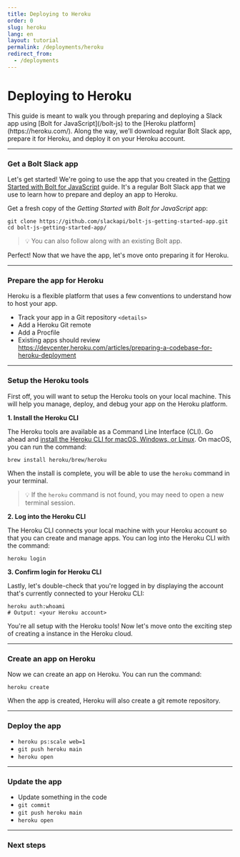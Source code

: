 ```yaml
---
title: Deploying to Heroku
order: 0
slug: heroku
lang: en
layout: tutorial
permalink: /deployments/heroku
redirect_from:
  - /deployments
---
```

# Deploying to Heroku

<div class="section-content">
This guide is meant to walk you through preparing and deploying a Slack app using [Bolt for JavaScript](/bolt-js) to the [Heroku platform](https://heroku.com/). Along the way, we’ll download regular Bolt Slack app, prepare it for Heroku, and deploy it on your Heroku account.
</div>

---

### Get a Bolt Slack app

Let's get started! We're going to use the app that you created in the [Getting Started with Bolt for JavaScript](/bolt-js/tutorials/getting_started) guide. It's a regular Bolt Slack app that we use to learn how to prepare and deploy an app to Heroku.

Get a fresh copy of the _Getting Started with Bolt for JavaScript_ app:

```shell
git clone https://github.com/slackapi/bolt-js-getting-started-app.git
cd bolt-js-getting-started-app/
```

> 💡 You can also follow along with an existing Bolt app.

Perfect! Now that we have the app, let's move onto preparing it for Heroku.

---

### Prepare the app for Heroku

Heroku is a flexible platform that uses a few conventions to understand how to host your app.

- Track your app in a Git repository `<details>`
- Add a Heroku Git remote
- Add a Procfile
- Existing apps should review https://devcenter.heroku.com/articles/preparing-a-codebase-for-heroku-deployment

---

### Setup the Heroku tools

First off, you will want to setup the Heroku tools on your local machine. This will help you manage, deploy, and debug your app on the Heroku platform.

**1. Install the Heroku CLI**

The Heroku tools are available as a Command Line Interface (CLI). Go ahead and [install the Heroku CLI for macOS, Windows, or Linux](https://devcenter.heroku.com/articles/getting-started-with-nodejs#set-up). On macOS, you can run the command:

```shell
brew install heroku/brew/heroku
```

When the install is complete, you will be able to use the `heroku` command in your terminal.

> 💡 If the `heroku` command is not found, you may need to open a new terminal session.

**2. Log into the Heroku CLI**

The Heroku CLI connects your local machine with your Heroku account so that you can create and manage apps. You can log into the Heroku CLI with the command:

```shell
heroku login
```

**3. Confirm login for Heroku CLI**

Lastly, let's double-check that you're logged in by displaying the account that's currently connected to your Heroku CLI:

```shell
heroku auth:whoami
# Output: <your Heroku account>
```

You're all setup with the Heroku tools! Now let's move onto the exciting step of creating a instance in the Heroku cloud.

---

### Create an app on Heroku

Now we can create an app on Heroku. You can run the command:

```shell
heroku create
```

When the app is created, Heroku will also create a git remote repository.

---

### Deploy the app

- `heroku ps:scale web=1`
- `git push heroku main`
- `heroku open`

---

### Update the app

- Update something in the code
- `git commit`
- `git push heroku main`
- `heroku open`

---

### Next steps

<!-- Deploying Heroku with OAuth -->